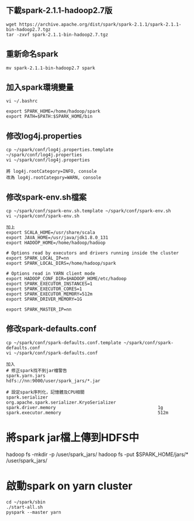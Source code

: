 ## 下載spark-2.1.1-hadoop2.7版
```
wget https://archive.apache.org/dist/spark/spark-2.1.1/spark-2.1.1-bin-hadoop2.7.tgz
tar -zxvf spark-2.1.1-bin-hadoop2.7.tgz
```
## 重新命名spark
```
mv spark-2.1.1-bin-hadoop2.7 spark
```
## 加入spark環境變量
```
vi ~/.bashrc

export SPARK_HOME=/home/hadoop/spark
export PATH=$PATH:$SPARK_HOME/bin
```

## 修改log4j.properties
```
cp ~/spark/conf/log4j.properties.template ~/spark/conf/log4j.properties
vi ~/spark/conf/log4j.properties

將 log4j.rootCategory=INFO, console
改為 log4j.rootCategory=WARN, console
```
## 修改spark-env.sh檔案
```
cp ~/spark/conf/spark-env.sh.template ~/spark/conf/spark-env.sh
vi ~/spark/conf/spark-env.sh

加上
export SCALA_HOME=/usr/share/scala
export JAVA_HOME=/usr/java/jdk1.8.0_131
export HADOOP_HOME=/home/hadoop/hadoop

# Options read by executors and drivers running inside the cluster
export SPARK_LOCAL_IP=nn
export SPARK_LOCAL_DIRS=/home/hadoop/spark

# Options read in YARN client mode
export HADOOP_CONF_DIR=$HADOOP_HOME/etc/hadoop
export SPARK_EXECUTOR_INSTANCES=1
export SPARK_EXECUTOR_CORES=1
export SPARK_EXECUTOR_MEMORY=512m
export SPARK_DRIVER_MEMORY=1G

export SPARK_MASTER_IP=nn
```
## 修改spark-defaults.conf
```
cp ~/spark/conf/spark-defaults.conf.template ~/spark/conf/spark-defaults.conf
vi ~/spark/conf/spark-defaults.conf

加入
# 修正spark找不到jar檔警告
spark.yarn.jars                                           hdfs://nn:9000/user/spark_jars/*.jar

# 設定spark序列化，記憶體及CPU相關
spark.serializer                                          org.apache.spark.serializer.KryoSerializer
spark.driver.memory                                       1g
spark.executor.memory                                     512m
```
# 將spark jar檔上傳到HDFS中
hadoop fs -mkdir -p /user/spark_jars/
hadoop fs -put $SPARK_HOME/jars/* /user/spark_jars/

# 啟動spark on yarn cluster
```
cd ~/spark/sbin
./start-all.sh
pyspark --master yarn
```
